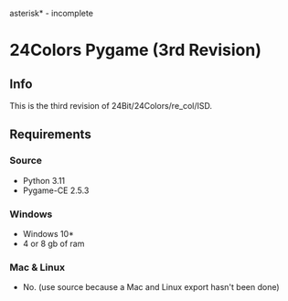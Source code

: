 asterisk* - incomplete
# 24Colors Pygame (3rd Revision)
## Info
This is the third revision of 24Bit/24Colors/re_col/ISD.

## Requirements
### Source
* Python 3.11
* Pygame-CE 2.5.3
### Windows
* Windows 10*
* 4 or 8 gb of ram
### Mac & Linux
* No. (use source because a Mac and Linux export hasn't been done)


